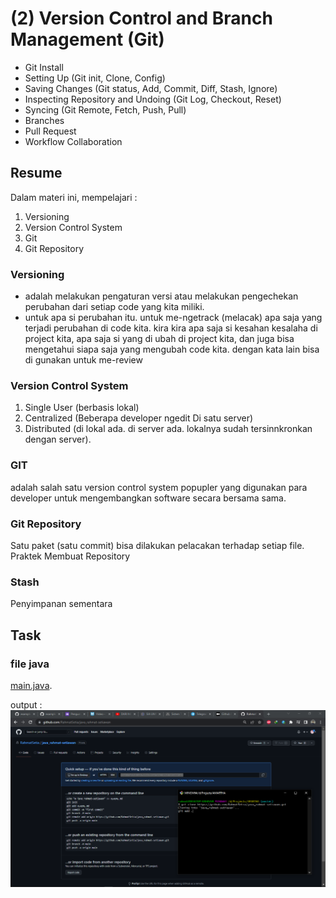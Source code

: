 # (2) Version Control and Branch Management (Git)
- Git Install
- Setting Up (Git init, Clone, Config)
- Saving Changes (Git status, Add, Commit, Diff, Stash, Ignore)
- Inspecting Repository and Undoing (Git Log, Checkout, Reset)
- Syncing (Git Remote, Fetch, Push, Pull)
- Branches
- Pull Request
- Workflow Collaboration

## Resume

Dalam materi ini, mempelajari : 
1. Versioning
2. Version Control System
3. Git
4. Git Repository
### Versioning
- adalah melakukan pengaturan versi atau melakukan pengechekan perubahan dari setiap code yang kita miliki.
- untuk apa si perubahan itu. untuk me-ngetrack (melacak) apa saja yang terjadi perubahan di code kita. kira kira apa saja si kesahan kesalaha di project kita, apa saja si yang di ubah di project kita, dan juga bisa mengetahui siapa saja yang mengubah code kita. dengan kata lain bisa di gunakan untuk me-review

### Version Control System
1. Single User (berbasis lokal)
2. Centralized (Beberapa developer ngedit Di satu server)
3. Distributed (di lokal ada. di server ada. lokalnya sudah tersinnkronkan dengan server).

### GIT
adalah salah satu version control system popupler yang digunakan para developer untuk mengembangkan software secara bersama sama.

### Git Repository
Satu paket (satu commit) bisa dilakukan pelacakan terhadap setiap file.
Praktek Membuat Repository

### Stash
Penyimpanan sementara

## Task
### file java
[main.java](https://github.com/RahmatSetia/AMARTHA/blob/master/2_Version%20Control%20and%20Branch%20Management/praktikum/main.java).

output :
![This is an image](https://github.com/RahmatSetia/AMARTHA/blob/master/2_Version%20Control%20and%20Branch%20Management/Screenshot%20(39).png)
